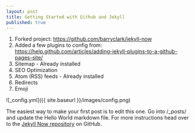 ```yaml
---
layout: post
title: Getting Started with Github and Jekyll
published: true
---
```


1. Forked project: https://github.com/barryclark/jekyll-now
2. Added a few plugins to config from: https://help.github.com/articles/adding-jekyll-plugins-to-a-github-pages-site/
  1. Sitemap - Already installed
  2. SEO Optimization
  3. Atom (RSS) feeds - Already installed
  4. Redirects
  5. Emoji


![_config.yml]({{ site.baseurl }}/images/config.png)

The easiest way to make your first post is to edit this one. Go into /_posts/ and update the Hello World markdown file. For more instructions head over to the [Jekyll Now repository](https://github.com/barryclark/jekyll-now) on GitHub.
